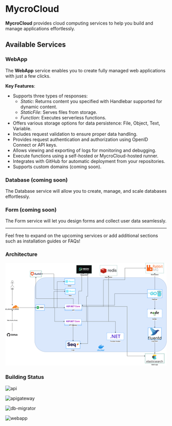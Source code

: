 # MycroCloud
**MycroCloud** provides cloud computing services to help you build and manage applications effortlessly.

## Available Services
### WebApp
The **WebApp** service enables you to create fully managed web applications with just a few clicks.

**Key Features**:
- Supports three types of responses:
    - *Static*: Returns content you specified with Handlebar supported for dynamic content.
    - *StaticFile*: Serves files from storage.
    - *Function*: Executes serverless functions.
- Offers various storage options for data persistence:
File, Object, Text, Variable.
- Includes request validation to ensure proper data handling.
- Provides request authentication and authorization using OpenID Connect or API keys.
- Allows viewing and exporting of logs for monitoring and debugging.
- Execute functions using a self-hosted or MycroCloud-hosted runner.
- Integrates with GitHub for automatic deployment from your repositories.
- Supports custom domains (coming soon).

### Database (coming soon)
The Database service will allow you to create, manage, and scale databases effortlessly.

### Form (coming soon)
The Form service will let you design forms and collect user data seamlessly.

<hr>
Feel free to expand on the upcoming services or add additional sections such as installation guides or FAQs!

### Architecture
![](/mycrocloud.drawio.png)

### Building Status
![api](https://github.com/mycrocloud/mycrocloud/actions/workflows/publish-api.yml/badge.svg)

![apigateway](https://github.com/mycrocloud/mycrocloud/actions/workflows/apigateway.yml/badge.svg)

![db-migrator](https://github.com/mycrocloud/mycrocloud/actions/workflows/db-migrator.yml/badge.svg)

![webapp](https://github.com/mycrocloud/mycrocloud/actions/workflows/webapp.yml/badge.svg)
